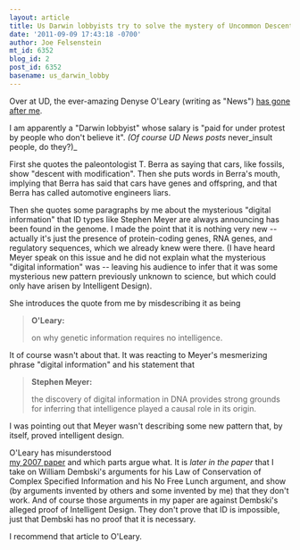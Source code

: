 ```yaml
---
layout: article
title: Us Darwin lobbyists try to solve the mystery of Uncommon Descent
date: '2011-09-09 17:43:18 -0700'
author: Joe Felsenstein
mt_id: 6352
blog_id: 2
post_id: 6352
basename: us_darwin_lobby
---
```

Over at UD, the ever-amazing Denyse O'Leary (writing as "News") [has gone after me](http://www.uncommondescent.com/intelligent-design/darwin-lobbyist-knows*).

I am apparently a "Darwin lobbyist" whose salary is "paid for under
protest by people who don't believe it". _(Of course UD News posts_ never_insult people, do they?)_

First she quotes the paleontologist T. Berra as saying that cars, like fossils,
show "descent with modification".  Then she puts words in Berra's mouth,
implying that Berra has said that cars have genes and offspring, and that
Berra has called automotive engineers liars.

Then she quotes some paragraphs by me about the mysterious
"digital information" that ID types like Stephen Meyer are always announcing
has been found in the genome.  I made the point that it is nothing very new -- actually it's just the presence of protein-coding genes, RNA genes, and regulatory sequences, which
we already knew were there.  (I have heard Meyer speak on this issue and he
did not explain what the mysterious "digital information" was -- leaving his
audience to infer that it was some mysterious new pattern previously unknown
to science, but which could only have arisen by Intelligent Design).

She introduces the quote from me by misdescribing it as being

> **O'Leary:**
> 
> on why genetic information requires no intelligence.

It of course wasn't about that.   It was reacting
to Meyer's mesmerizing phrase "digital information" and his statement that

> **Stephen Meyer:**
> 
> the discovery of digital information in DNA provides strong grounds for inferring that intelligence played a causal role in its origin. 

I was pointing out that Meyer wasn't describing some new pattern that,
by itself, proved intelligent design.

O'Leary has misunderstood  
[my 2007 paper](http://ncse.com/rncse/27/3-4/has-natural-selection-been-refuted-arguments-william-dembski) and
which parts argue what.   It is _later in the paper_ that I take on William Dembski's
arguments for his Law of Conservation of Complex Specified Information and his
No Free Lunch argument, and show (by arguments invented by others and some
invented by me) that they don't work.
And of course those arguments in my paper are against Dembski's alleged
proof of Intelligent Design.    They don't prove that ID is impossible, just that Dembski
has no proof that it is necessary.

I recommend that article to O'Leary.
